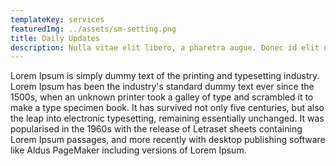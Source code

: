 ```yaml
---
templateKey: services
featuredImg: ../assets/sm-setting.png
title: Daily Updates
description: Nulla vitae elit libero, a pharetra augue. Donec id elit non mi porta gravida at eget metus. Cras justo odio donec elit.
---
```


Lorem Ipsum is simply dummy text of the printing and typesetting industry. Lorem Ipsum has been the industry's standard dummy text ever since the 1500s, when an unknown printer took a galley of type and scrambled it to make a type specimen book. It has survived not only five centuries, but also the leap into electronic typesetting, remaining essentially unchanged. It was popularised in the 1960s with the release of Letraset sheets containing Lorem Ipsum passages, and more recently with desktop publishing software like Aldus PageMaker including versions of Lorem Ipsum.
